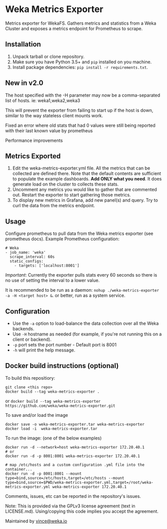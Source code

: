 # Weka Metrics Exporter

Metrics exporter for WekaFS. Gathers metrics and statistics from a Weka Cluster and exposes a metrics endpoint for Prometheus to scrape.

## Installation

1. Unpack tarball or clone repository.
2. Make sure you have Python 3.5+ and `pip` installed on you machine.
3. Install package dependencies: `pip install -r requirements.txt`.

## New in v2.0
The host specified with the -H parameter may now be a comma-separated list of hosts.  ie: weka1,weka2,weka3   

This will prevent the exporter from failing to start up if the host is down, similar to the way stateless client mounts work.

Fixed an error where old stats that had 0 values were still being reported with their last known value by prometheus

Performance improvements

## Metrics Exported

1. Edit the weka-metrics-exporter.yml file. All the metrics that can be collected are defined there. Note that the default contents are sufficient to populate the example dashboards. **Add ONLY what you need**. It does generate load on the cluster to collects these stats.
2. Uncomment any metrics you would like to gather that are commented out. Restart the exporter to start gathering those metrics.
3. To display new metrics in Grafana, add new panel(s) and query. Try to curl the data from the metrics endpoint.

## Usage

Configure prometheus to pull data from the Weka metrics exporter (see prometheus docs). Example Prometheus configuration:

```
# Weka
- job_name: 'weka'
  scrape_interval: 60s
  static_configs:
    - targets: ['localhost:8001']
```

*Important*: Currently the exporter pulls stats every 60 seconds so there is no use of setting the interval to a lower value.

It is recommended to be run as a daemon: `nohup ./weka-metrics-exporter -a -H <target host> &`. or better, run as a system service.

## Configuration

- Use the `-a` option to load-balance the data collection over all the Weka backends.
- Use `-H` hostname as needed (for example, if you're not running this on a client or backend).
- `-p` port sets the port number - Default port is 8001
- `-h` will print the help message.

## Docker build instructions (optional)

To build this repositiory:

```
git clone <this repo>
docker build --tag weka-metrics-exporter .
```
or
```docker build --tag weka-metrics-exporter https://github.com/weka/weka-metrics-exporter.git```

To save and/or load the image
```
docker save -o weka-metrics-exporter.tar weka-metrics-exporter
docker load -i  weka-metrics-exporter.tar
```

To run the image:  (one of the below examples)
```
docker run -d --network=host weka-metrics-exporter 172.20.40.1
# or
docker run -d -p 8001:8001 weka-metrics-exporter 172.20.40.1

# map /etc/hosts and a custom configuration .yml file into the container...
docker run -d -p 8001:8001 --mount type=bind,source=/etc/hosts,target=/etc/hosts --mount type=bind,source=$PWD/weka-metrics-exporter.yml,target=/root/weka-metrics-exporter.yml weka-metrics-exporter 172.20.40.1
```

Comments, issues, etc can be reported in the repository's issues.

Note: This is provided via the GPLv3 license agreement (text in LICENSE.md).  Using/copying this code implies you accept the agreement.

Maintained by vince@weka.io
